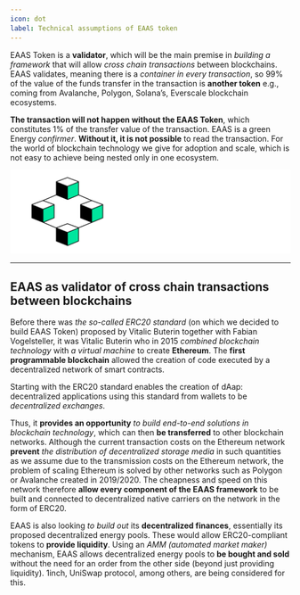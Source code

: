 ```yaml
---
icon: dot
label: Technical assumptions of EAAS token
---
```


EAAS Token is a **validator**, which will be the main premise in *building a framework* that will allow *cross chain transactions* between blockchains. EAAS validates, meaning there is a *container in every transaction*, so 99% of the value of the funds transfer in the transaction is **another token** e.g., coming from Avalanche, Polygon, Solana’s, Everscale blockchain ecosystems. 

**The transaction will not happen without the EAAS Token**, which constitutes 1% of the transfer value of the transaction. EAAS is a green Energy *confirmer*. **Without it, it is not possible** to read the transaction. For the world of blockchain technology we give for adoption and scale, which is not easy to achieve being nested only in one ecosystem.

![](/src/headers/technical_assumptions_of_eaas.png)

---

## EAAS as validator of cross chain transactions between blockchains

Before there was *the so-called ERC20 standard* (on which we decided to build EAAS Token) proposed by Vitalic Buterin together with Fabian Vogelsteller, it was Vitalic Buterin who in 2015 *combined blockchain technology* with *a virtual machine* to create **Ethereum**. The **first programmable blockchain** allowed the creation of code executed by a decentralized network of smart contracts.
 
Starting with the ERC20 standard enables the creation of dAap: decentralized applications using this standard from wallets to be *decentralized exchanges*.
 
Thus, it **provides an opportunity** *to build end-to-end solutions in blockchain technology*, which can then **be transferred** to other blockchain networks. Although the current transaction costs on the Ethereum network **prevent** *the distribution of decentralized storage media* in such quantities as we assume due to the transmission costs on the Ethereum network, the problem of scaling Ethereum is solved by other networks such as Polygon or Avalanche created in 2019/2020. The cheapness and speed on this network therefore **allow every component of the EAAS framework** to be built and connected to decentralized native carriers on the network in the form of ERC20.
 
EAAS is also looking *to build out* its **decentralized finances**, essentially its proposed decentralized energy pools. These would allow ERC20-compliant tokens to **provide liquidity**. Using an *AMM (automated market maker)* mechanism, EAAS allows decentralized energy pools to **be bought and sold** without the need for an order from the other side (beyond just providing liquidity). 1inch, UniSwap protocol, among others, are being considered for this.